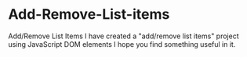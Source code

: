 # Add-Remove-List-items
Add/Remove List Items
I have created a "add/remove list items" project using JavaScript DOM elements
I hope you find something useful in it.
